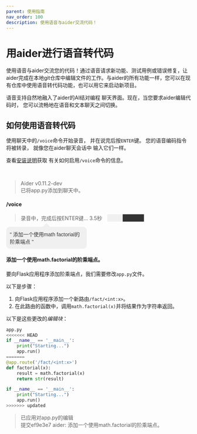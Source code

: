 ```yaml
---
parent: 使用指南
nav_order: 100
description: 使用语音与aider交流代码！
---
```


# 用aider进行语音转代码

使用语音与aider交流您的代码！通过语音请求新功能、测试用例或错误修复，让aider完成在本地git仓库中编辑文件的工作。与aider的所有功能一样，您可以在现有仓库中使用语音转代码功能，也可以用它来启动新项目。

语音支持自然地融入了aider的AI结对编程
聊天界面。现在，当您要求aider编辑代码时，
您可以流畅地在语音和文本聊天之间切换。

## 如何使用语音转代码

使用聊天中的`/voice`命令开始录音，
并在说完后按`ENTER`键。
您的语音编码指令将被转录，
就像您在aider聊天会话中
输入它们一样。

查看[安装说明](https://aider.chat/docs/install/optional.html#enable-voice-coding)获取
有关如何启用`/voice`命令的信息。

<br/>
<div class="chat-transcript" markdown="1">

> Aider v0.11.2-dev  
> 已将app.py添加到聊天中。  

#### /voice

<blockquote>
<div class="recording-line">
    <p style="display: inline;">录音中，完成后按ENTER键... <span id="timer">3.5</span>秒</p>
    <div id="progress-bar">
        <div id="progress"></div>
    </div>
</div>
</blockquote>

<style>
    .recording-line > * {
        display: inline-block;
        vertical-align: middle;
    }
    #progress-bar {
        width: 100px;
        height: 20px;
        background-color: #333;
        margin-left: 10px;
    }
    #progress {
        height: 100%;
        background-color: #f0f0f0;
        animation: progress 3s infinite;
    }
    @keyframes progress {
        0% { width: 10%; }
        20% { width: 90%; }
        50% { width: 30%; }
        60% { width: 90%; }
        80% { width: 20%; }
        100% { width: 10%; }

    }
</style>

<script>
window.onload = function() {
    var counter = 0;
    var timer = document.getElementById('timer');
    setInterval(function() {
        counter = (counter + 0.1) % 9;
        timer.textContent = counter.toFixed(1);
    }, 100);
}
</script>

<div style="display: inline-block; position: relative; width: 200px; background-color: #f0f0f0; border-radius: 10px; padding: 10px; color: #333; font-family: 'Comic Sans MS', 'Comic Sans', 'Marker Felt', sans-serif;">
<span style="position: absolute; top: 0; left: 50%; transform: translate(-50%, -100%); width: 0; height: 0; border-left: 10px solid transparent; border-right: 10px solid transparent; border-bottom: 10px solid #f0f0f0;"></span>
"&nbsp;添加一个使用math factorial的阶乘端点&nbsp;"
</div>

#### 添加一个使用math.factorial的阶乘端点。

要向Flask应用程序添加阶乘端点，我们需要修改`app.py`文件。

以下是步骤：

1. 向Flask应用程序添加一个新路由`/fact/<int:x>`。
2. 在此路由的函数中，调用`math.factorial(x)`并将结果作为字符串返回。

以下是这些更改的*编辑块*：

```python
app.py
<<<<<<< HEAD
if __name__ == '__main__':
    print("Starting...")
    app.run()
=======
@app.route('/fact/<int:x>')
def factorial(x):
    result = math.factorial(x)
    return str(result)

if __name__ == '__main__':
    print("Starting...")
    app.run()
>>>>>>> updated
```

> 已应用对app.py的编辑  
> 提交ef9e3e7 aider: 添加一个使用math.factorial的阶乘端点。  

</div>
<br/>
<br/>
<br/>
